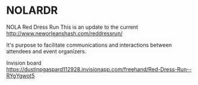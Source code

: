 # NOLARDR
NOLA Red Dress Run
This is an update to the current http://www.neworleanshash.com/reddressrun/

It's purpose to facilitate communications and interactions between attendees and event organizers. 

Invision board
https://dustinpgaspard112928.invisionapp.com/freehand/Red-Dress-Run--RYgYgwot5
